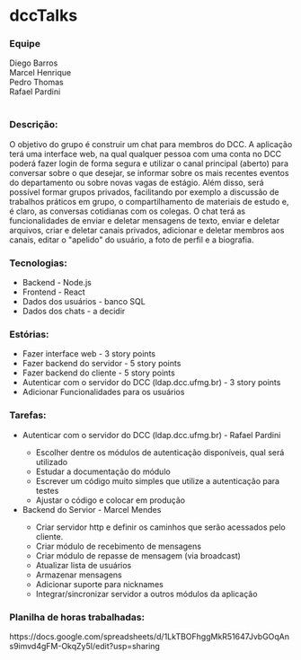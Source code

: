 # dccTalks

<h3>Equipe</h3>

Diego Barros</br>
Marcel Henrique</br>
Pedro Thomas</br>
Rafael Pardini</br></br>

<h3>Descrição:</h3>
O objetivo do grupo é construir um chat para membros do DCC. A aplicação terá uma interface web, na qual qualquer pessoa com uma conta no DCC poderá fazer login de forma segura e utilizar o canal principal (aberto) para conversar sobre o que desejar, se informar sobre os mais recentes eventos do departamento ou sobre novas vagas de estágio. Além disso, será possível formar grupos privados, facilitando por exemplo a discussão de trabalhos práticos em grupo, o compartilhamento de materiais de estudo e, é claro, as conversas cotidianas com os colegas. O chat terá as funcionalidades de enviar e deletar mensagens de texto, enviar e deletar arquivos, criar e deletar canais privados, adicionar e deletar membros aos canais, editar o "apelido" do usuário, a foto de perfil e a biografia.

<h3>Tecnologias:</h3>
<ul>
<li>Backend - Node.js</li>
<li>Frontend - React</li>
<li>Dados dos usuários - banco SQL</li>
<li>Dados dos chats - a decidir</li>
</ul>

<h3>Estórias:</h3>
<ul>
<li>Fazer interface web - 3 story points</li>
<li>Fazer backend do servidor - 5 story points</li>
<li>Fazer backend do cliente - 5 story points</li>
<li>Autenticar com o servidor do DCC (ldap.dcc.ufmg.br) - 3 story points</li>
<li>Adicionar Funcionalidades para os usuários</li>
</ul>

<h3>Tarefas:</h3>
<ul>
<li>Autenticar com o servidor do DCC (ldap.dcc.ufmg.br) - Rafael Pardini</li>
<ul>
<li>Escolher dentre os módulos de autenticação disponíveis, qual será utilizado</li>
<li>Estudar a documentação do módulo</li>
<li>Escrever um código muito simples que utilize a autenticação para testes</li>
<li>Ajustar o código e colocar em produção</li>
</ul>
<li>Backend do Servior - Marcel Mendes</li>
<ul>
<li>Criar servidor http e definir os caminhos que serão acessados pelo cliente.</li>
<li>Criar módulo de recebimento de mensagens</li>
<li>Criar módulo de repasse de mensagem (via broadcast)</li>
<li>Atualizar lista de usuários</li>
<li>Armazenar mensagens</li>
<li>Adicionar suporte para nicknames</li>
<li>Integrar/sincronizar servidor a outros módulos da aplicação </li>
</ul>
</ul>

<h3>Planilha de horas trabalhadas:</h3>
https://docs.google.com/spreadsheets/d/1LkTBOFhggMkR51647JvbGOqAns9imvd4gFM-OkqZy5I/edit?usp=sharing</br>
